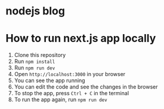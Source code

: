 # nodejs blog

# How to run next.js app locally
1. Clone this repository
2. Run `npm install`
3. Run `npm run dev`
4. Open `http://localhost:3000` in your browser
5. You can see the app running
6. You can edit the code and see the changes in the browser
7. To stop the app, press `Ctrl + C` in the terminal
8. To run the app again, run `npm run dev`